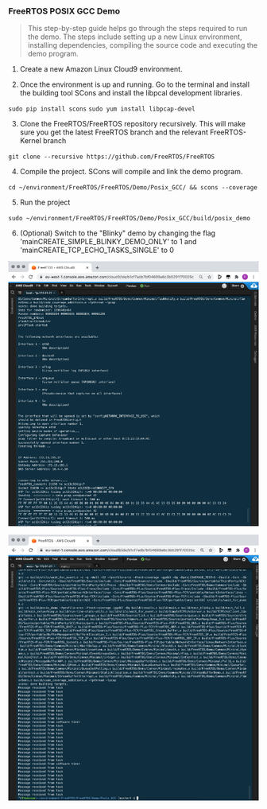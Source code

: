 ### FreeRTOS POSIX GCC Demo

> This step-by-step guide helps go through the steps required to run the demo. The steps include setting up a new Linux environment, installing dependencies, compiling the source code and executing the demo program.

1. Create a new Amazon Linux Cloud9 environment. 

2. Once the environment is up and running. Go to the terminal and install the building tool SCons and install the libpcal development libraries.

`sudo pip install scons`
`sudo yum install libpcap-devel`

3. Clone the FreeRTOS/FreeRTOS repository recursively. This will make sure you get the latest FreeRTOS branch and the relevant FreeRTOS-Kernel branch 

`git clone --recursive https://github.com/FreeRTOS/FreeRTOS`

4. Compile the project. SCons will compile and link the demo program.

`cd ~/environment/FreeRTOS/FreeRTOS/Demo/Posix_GCC/ && scons --coverage`

5. Run the project

`sudo ~/environment/FreeRTOS/FreeRTOS/Demo/Posix_GCC/build/posix_demo`

6. (Optional) Switch to the "Blinky" demo by changing the flag 'mainCREATE_SIMPLE_BLINKY_DEMO_ONLY' to 1 and 'mainCREATE_TCP_ECHO_TASKS_SINGLE' to 0

![TCP](posix-demo-tcp.png)

![Blinky](posix-demo-blinky.png)